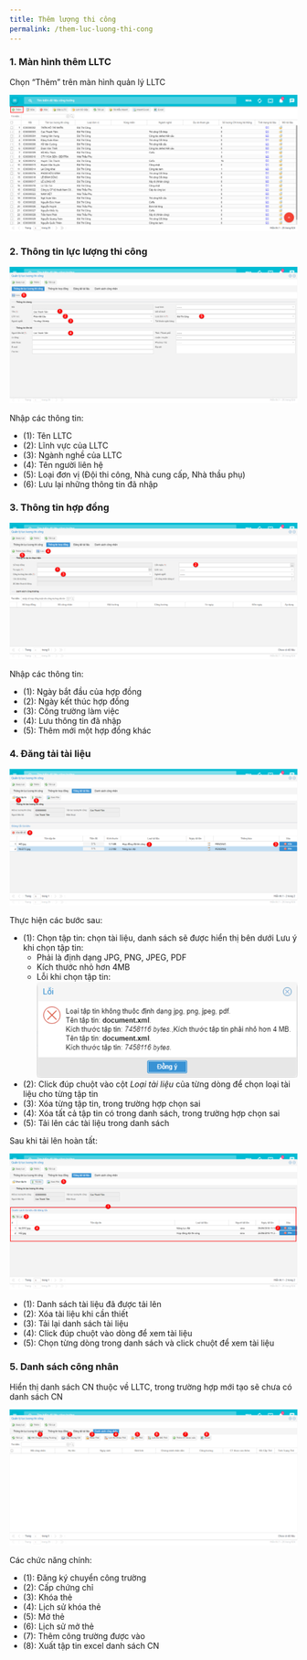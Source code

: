 ```yaml
---
title: Thêm lượng thi công
permalink: /them-luc-luong-thi-cong
---
```

### **1. Màn hình thêm LLTC**

Chọn “Thêm” trên màn hình quản lý LLTC

![](assets/AddLLTC/ac363147719404bec794728ec2a8d567.png)

### **2. Thông tin lực lượng thi công**

![](assets/AddLLTC/323c7c0b793f2a074187974f95a1c970.png)

Nhập các thông tin:

* (1): Tên LLTC
* (2): Lĩnh vực của LLTC
* (3): Ngành nghề của LLTC
* (4): Tên người liên hệ
* (5): Loại đơn vị (Đội thi công, Nhà cung cấp, Nhà thầu phụ)
* (6): Lưu lại những thông tin đã nhập

### **3. Thông tin hợp đồng**

![](assets/AddLLTC/29fa431e52618e873e61ba3c38c997b8.png)

Nhập các thông tin:

* (1): Ngày bắt đầu của hợp đồng
* (2): Ngày kết thúc hợp đồng
* (3): Công trường làm việc
* (4): Lưu thông tin đã nhập
* (5): Thêm mới một hợp đồng khác

### **4. Đăng tải tài liệu**

![](assets/AddLLTC/538fa1ebedcb8d609cb830e6294016be.png)

Thực hiện các bước sau:

* (1): Chọn tập tin: chọn tài liệu, danh sách sẽ được hiển thị bên dưới
    Lưu ý khi chọn tập tin:
    * Phải là định dạng JPG, PNG, JPEG, PDF
    * Kích thước nhỏ hơn 4MB
    * Lỗi khi chọn tập tin:
        ![](assets/AddLLTC/991962b9baccfb7a3de660d79653dfa5.png)
* (2): Click đúp chuột vào cột *Loại tài liệu* của từng dòng để chọn loại tài liệu cho từng tập tin
* (3): Xóa từng tập tin, trong trường hợp chọn sai
* (4): Xóa tất cả tập tin có trong danh sách, trong trường hợp chọn sai
* (5): Tải lên các tài liệu trong danh sách

Sau khi tải lên hoàn tất:

![](assets/AddLLTC/5e1133663d714205985132ab9a24ea2e.png)

* (1): Danh sách tài liệu đã được tải lên
* (2): Xóa tài liệu khi cần thiết
* (3): Tải lại danh sách tài liệu
* (4): Click đúp chuột vào dòng để xem tài liệu
* (5): Chọn từng dòng trong danh sách và click chuột để xem tài liệu

### **5. Danh sách công nhân**

Hiển thị danh sách CN thuộc về LLTC, trong trường hợp mới tạo sẽ chưa có danh
sách CN

![](assets/AddLLTC/20dbb9b2d5f027539c5a715349e5144d.png)

Các chức năng chính:

* (1): Đăng ký chuyển công trường
* (2): Cấp chứng chỉ
* (3): Khóa thẻ
* (4): Lịch sử khóa thẻ
* (5): Mở thẻ
* (6): Lịch sử mở thẻ
* (7): Thêm công trường được vào
* (8): Xuất tập tin excel danh sách CN
